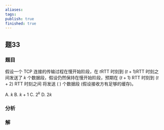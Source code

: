 ```yaml
---
aliases: 
tags: 
publish: true
finished: true
---
```

## 题33
### 题目
假设一个 TCP 连接的传输过程在慢开始阶段，在 $t\mathrm{{RTT}}$ 时刻到 $( {t + 1}) \mathrm{{RTT}}$ 时刻之间发送了 $k$ 个数据段，假设仍然保持在慢开始阶段，预期在 $( {t + 1})$ RTT 时刻到 $( {t + 2})$ RTT 时刻之间 将发送 ( ) 个数据段 (假设接收方有足够的缓存)。

A. $k$ B. $k + 1$ C. ${2}^{k}$ D. ${2k}$
### 分析

### 解
